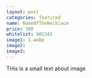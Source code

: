 ```yaml
---
layout: post
categories: featured
name: NameOfTheNecklace
price: 100
whitelist: 902342
image1: 1.webp
image2:
image3:
---
```


THis is a small text about image
